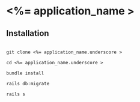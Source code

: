 # <%= application_name >

## Installation

```console

git clone <%= application_name.underscore >

cd <%= application_name.underscore >

bundle install

rails db:migrate

rails s

```